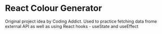 # React Colour Generator 

Original project idea by Coding Addict. Used to practice fetching data frome external API as well as using React hooks - useState and useEffect
